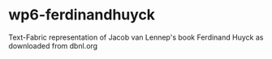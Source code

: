 # wp6-ferdinandhuyck
Text-Fabric representation of Jacob van Lennep's book Ferdinand Huyck as downloaded from dbnl.org
